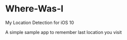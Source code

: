 # Where-Was-I

My Location Detection for iOS 10

A simple sample app to remember last location you visit

